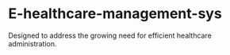 # E-healthcare-management-sys
Designed to address the growing need for efficient healthcare administration. 
